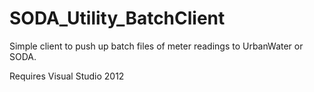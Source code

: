 # SODA_Utility_BatchClient

Simple client to push up batch files of meter readings to UrbanWater or SODA.

Requires Visual Studio 2012
